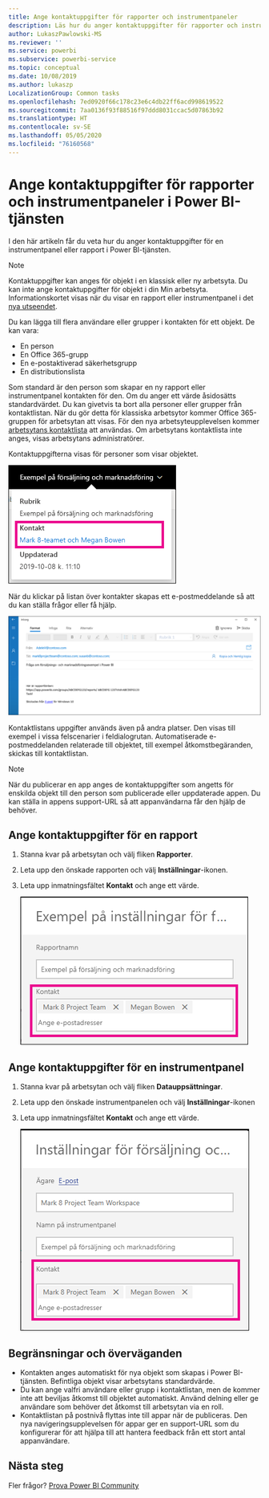 ```yaml
---
title: Ange kontaktuppgifter för rapporter och instrumentpaneler
description: Läs hur du anger kontaktuppgifter för rapporter och instrumentpaneler.
author: LukaszPawlowski-MS
ms.reviewer: ''
ms.service: powerbi
ms.subservice: powerbi-service
ms.topic: conceptual
ms.date: 10/08/2019
ms.author: lukaszp
LocalizationGroup: Common tasks
ms.openlocfilehash: 7ed0920f66c178c23e6c4db22ff6acd998619522
ms.sourcegitcommit: 7aa0136f93f88516f97ddd8031ccac5d07863b92
ms.translationtype: HT
ms.contentlocale: sv-SE
ms.lasthandoff: 05/05/2020
ms.locfileid: "76160568"
---
```

# <a name="set-contact-information-for-reports-and-dashboards-in-the-power-bi-service"></a>Ange kontaktuppgifter för rapporter och instrumentpaneler i Power BI-tjänsten
I den här artikeln får du veta hur du anger kontaktuppgifter för en instrumentpanel eller rapport i Power BI-tjänsten.

> [!NOTE]
> Kontaktuppgifter kan anges för objekt i en klassisk eller ny arbetsyta. Du kan inte ange kontaktuppgifter för objekt i din Min arbetsyta. Informationskortet visas när du visar en rapport eller instrumentpanel i det [nya utseendet](service-new-look.md).

Du kan lägga till flera användare eller grupper i kontakten för ett objekt. De kan vara:
* En person
* En Office 365-grupp
* En e-postaktiverad säkerhetsgrupp
* En distributionslista

Som standard är den person som skapar en ny rapport eller instrumentpanel kontakten för den. Om du anger ett värde åsidosätts standardvärdet. Du kan givetvis ta bort alla personer eller grupper från kontaktlistan. När du gör detta för klassiska arbetsytor kommer Office 365-gruppen för arbetsytan att visas. För den nya arbetsyteupplevelsen kommer [arbetsytans kontaktlista](service-create-the-new-workspaces.md#workspace-contact-list) att användas. Om arbetsytans kontaktlista inte anges, visas arbetsytans administratörer.

Kontaktuppgifterna visas för personer som visar objektet. 

 ![servicerapportkontakt](media/service-item-contact/service-report-contact.png)

När du klickar på listan över kontakter skapas ett e-postmeddelande så att du kan ställa frågor eller få hjälp. 

 ![servicekontakt-e-post](media/service-item-contact/service-contact-email.png)
 
Kontaktlistans uppgifter används även på andra platser. Den visas till exempel i vissa felscenarier i feldialogrutan. Automatiserade e-postmeddelanden relaterade till objektet, till exempel åtkomstbegäranden, skickas till kontaktlistan. 

> [!NOTE]
> När du publicerar en app anges de kontaktuppgifter som angetts för enskilda objekt till den person som publicerade eller uppdaterade appen. Du kan ställa in appens support-URL så att appanvändarna får den hjälp de behöver.

## <a name="set-contact-information-for-a-report"></a>Ange kontaktuppgifter för en rapport
1. Stanna kvar på arbetsytan och välj fliken **Rapporter**.
2. Leta upp den önskade rapporten och välj **Inställningar**-ikonen.
3. Leta upp inmatningsfältet **Kontakt** och ange ett värde.

     ![inställning för servicerapportkontakt](media/service-item-contact/service-report-contact-setting.png)

## <a name="set-contact-information-for-a-dashboard"></a>Ange kontaktuppgifter för en instrumentpanel
1. Stanna kvar på arbetsytan och välj fliken **Datauppsättningar**.
2. Leta upp den önskade instrumentpanelen och välj **Inställningar**-ikonen
3. Leta upp inmatningsfältet **Kontakt** och ange ett värde.

     ![inställningar för serviceinstrumentpanelskontakt](media/service-item-contact/service-dashboard-contact-setting.png)

## <a name="limitations-and-considerations"></a>Begränsningar och överväganden
* Kontakten anges automatiskt för nya objekt som skapas i Power BI-tjänsten. Befintliga objekt visar arbetsytans standardvärde.
* Du kan ange valfri användare eller grupp i kontaktlistan, men de kommer inte att beviljas åtkomst till objektet automatiskt. Använd delning eller ge användare som behöver det åtkomst till arbetsytan via en roll. 
* Kontaktlistan på postnivå flyttas inte till appar när de publiceras. Den nya navigeringsupplevelsen för appar ger en support-URL som du konfigurerar för att hjälpa till att hantera feedback från ett stort antal appanvändare.


## <a name="next-steps"></a>Nästa steg

Fler frågor? [Prova Power BI Community](https://community.powerbi.com/)
